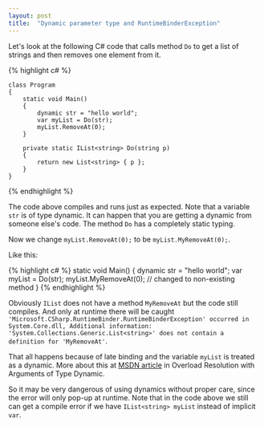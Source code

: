 ```yaml
---
layout: post
title:  "Dynamic parameter type and RuntimeBinderException"
---
```


Let's look at the following C# code that calls method `Do` to get a list of strings and then removes one element from it.

{% highlight c# %}

	class Program
	{
	    static void Main()
	    {
	        dynamic str = "hello world";
	        var myList = Do(str);
	        myList.RemoveAt(0);
	    }

	    private static IList<string> Do(string p)
	    {
	        return new List<string> { p };
	    }
	}

{% endhighlight %}

The code above compiles and runs just as expected. Note that a variable `str` is of type dynamic. It can happen that you are getting a dynamic from someone else's code. The method `Do` has a completely static typing.

Now we change `myList.RemoveAt(0);` to be `myList.MyRemoveAt(0);`.

Like this:

{% highlight c# %}
static void Main()
{
    dynamic str = "hello world";
    var myList = Do(str);
    myList.MyRemoveAt(0); // changed to non-existing method
}
{% endhighlight %}

Obviously `IList` does not have a method `MyRemoveAt` but the code still compiles. And only at runtime there will be caught `'Microsoft.CSharp.RuntimeBinder.RuntimeBinderException' occurred in System.Core.dll, Additional information: 'System.Collections.Generic.List<string>' does not contain a definition for 'MyRemoveAt'`.

That all happens because of late binding and the variable `myList` is treated as a dynamic. More about this at [MSDN article](https://msdn.microsoft.com/en-us/library/dd264736.aspx) in Overload Resolution with Arguments of Type Dynamic.

So it may be very dangerous of using dynamics without proper care, since the error will only pop-up at runtime. Note that in the code above we still can get a compile error if we have `IList<string> myList` instead of implicit `var`.